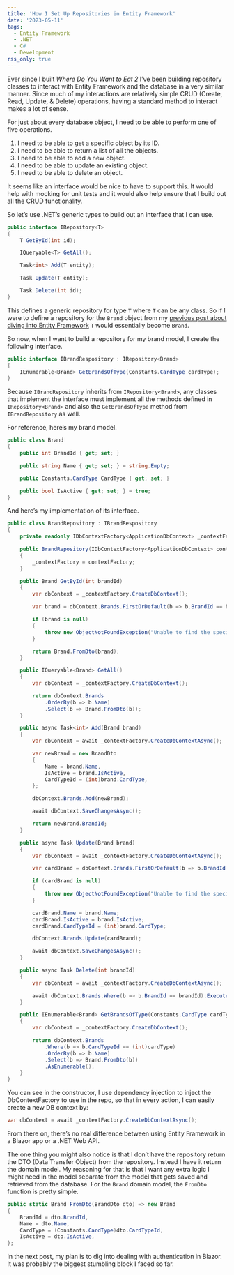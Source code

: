 ```yaml
---
title: 'How I Set Up Repositories in Entity Framework'
date: '2023-05-11'
tags:
  - Entity Framework
  - .NET
  - C#
  - Development
rss_only: true
---
```


Ever since I built _Where Do You Want to Eat 2_ I’ve been building repository classes to interact with Entity Framework and the database in a very similar manner. Since much of my interactions are relatively simple CRUD (Create, Read, Update, & Delete) operations, having a standard method to interact makes a lot of sense.
<!-- excerpt -->

For just about every database object, I need to be able to perform one of five operations.

1. I need to be able to get a specific object by its ID.
2. I need to be able to return a list of all the objects.
3. I need to be able to add a new object.
4. I need to be able to update an existing object.
5. I need to be able to delete an object.

It seems like an interface would be nice to have to support this. It would help with mocking for unit tests and it would also help ensure that I build out all the CRUD functionality.

So let’s use .NET’s generic types to build out an interface that I can use.

```cs IRepository.cs
public interface IRepository<T>
{
    T GetById(int id);

    IQueryable<T> GetAll();

    Task<int> Add(T entity);

    Task Update(T entity);

    Task Delete(int id);
}
```

This defines a generic repository for type `T` where `T` can be any class. So if I were to define a repository for the `Brand` object from my [previous post about diving into Entity Framework](https://kpwags.com/posts/2023/04/04/digging-into-blazor-entity-framework) `T` would essentially become `Brand`.

So now, when I want to build a repository for my brand model, I create the following interface.

```cs IBrandRepository.cs
public interface IBrandRespository : IRepository<Brand>
{
    IEnumerable<Brand> GetBrandsOfType(Constants.CardType cardType);
}
```

Because `IBrandRepository` inherits from `IRepository<Brand>`, any classes that implement the interface must implement all the methods defined in `IRepository<Brand>` and also the `GetBrandsOfType` method from `IBrandRepository` as well.

For reference, here’s my brand model.

```cs Brand.cs
public class Brand
{
    public int BrandId { get; set; }

    public string Name { get; set; } = string.Empty;

    public Constants.CardType CardType { get; set; }

    public bool IsActive { get; set; } = true;
}
```

And here’s my implementation of its interface.

```cs BrandRepository.cs
public class BrandRepository : IBrandRespository
{
    private readonly IDbContextFactory<ApplicationDbContext> _contextFactory;

    public BrandRepository(IDbContextFactory<ApplicationDbContext> contextFactory)
    {
        _contextFactory = contextFactory;
    }

    public Brand GetById(int brandId)
    {
        var dbContext = _contextFactory.CreateDbContext();

        var brand = dbContext.Brands.FirstOrDefault(b => b.BrandId == brandId);

        if (brand is null)
        {
            throw new ObjectNotFoundException("Unable to find the specified brand");
        }

        return Brand.FromDto(brand);
    }

    public IQueryable<Brand> GetAll()
    {
        var dbContext = _contextFactory.CreateDbContext();

        return dbContext.Brands
            .OrderBy(b => b.Name)
            .Select(b => Brand.FromDto(b));
    }

    public async Task<int> Add(Brand brand)
    {
        var dbContext = await _contextFactory.CreateDbContextAsync();

        var newBrand = new BrandDto
        {
            Name = brand.Name,
            IsActive = brand.IsActive,
            CardTypeId = (int)brand.CardType,
        };

        dbContext.Brands.Add(newBrand);

        await dbContext.SaveChangesAsync();

        return newBrand.BrandId;
    }

    public async Task Update(Brand brand)
    {
        var dbContext = await _contextFactory.CreateDbContextAsync();

        var cardBrand = dbContext.Brands.FirstOrDefault(b => b.BrandId == brand.BrandId);

        if (cardBrand is null)
        {
            throw new ObjectNotFoundException("Unable to find the specified brand");
        }

        cardBrand.Name = brand.Name;
        cardBrand.IsActive = brand.IsActive;
        cardBrand.CardTypeId = (int)brand.CardType;

        dbContext.Brands.Update(cardBrand);

        await dbContext.SaveChangesAsync();
    }

    public async Task Delete(int brandId)
    {
        var dbContext = await _contextFactory.CreateDbContextAsync();

        await dbContext.Brands.Where(b => b.BrandId == brandId).ExecuteDeleteAsync();
    }

    public IEnumerable<Brand> GetBrandsOfType(Constants.CardType cardType)
    {
        var dbContext = _contextFactory.CreateDbContext();

        return dbContext.Brands
            .Where(b => b.CardTypeId == (int)cardType)
            .OrderBy(b => b.Name)
            .Select(b => Brand.FromDto(b))
            .AsEnumerable();
    }
}
```

You can see in the constructor, I use dependency injection to inject the DbContextFactory to use in the repo, so that in every action, I can easily create a new DB context by:

```cs
var dbContext = await _contextFactory.CreateDbContextAsync();
```

From there on, there’s no real difference between using Entity Framework in a Blazor app or a .NET Web API.

The one thing you might also notice is that I don’t have the repository return the DTO (Data Transfer Object) from the repository. Instead I have it return the domain model. My reasoning for that is that I want any extra logic I might need in the model separate from the model that gets saved and retrieved from the database. For the `Brand` domain model, the `FromDto` function is pretty simple.

```cs
public static Brand FromDto(BrandDto dto) => new Brand
{
    BrandId = dto.BrandId,
    Name = dto.Name,
    CardType = (Constants.CardType)dto.CardTypeId,
    IsActive = dto.IsActive,
};
```

In the next post, my plan is to dig into dealing with authentication in Blazor. It was probably the biggest stumbling block I faced so far.